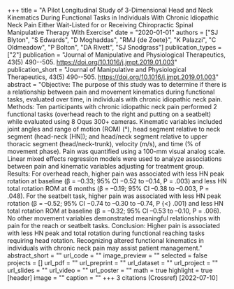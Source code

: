 +++
title = "A Pilot Longitudinal Study of 3-Dimensional Head and Neck Kinematics During Functional Tasks in Individuals With Chronic Idiopathic Neck Pain Either Wait-Listed for or Receiving Chiropractic Spinal Manipulative Therapy With Exercise"
date = "2020-01-01"
authors = ["SJ Blyton", "S Edwards", "D Moghaddas", "RMJ {de Zoete}", "K Palazzi", "C Oldmeadow", "P Bolton", "DA Rivett", "SJ Snodgrass"]
publication_types = ["2"]
publication = "Journal of Manipulative and Physiological Therapeutics, 43(5) 490--505. https://doi.org/10.1016/j.jmpt.2019.01.003"
publication_short = "Journal of Manipulative and Physiological Therapeutics, 43(5) 490--505. https://doi.org/10.1016/j.jmpt.2019.01.003"
abstract = "Objective: The purpose of this study was to determine if there is a relationship between pain and movement kinematics during functional tasks, evaluated over time, in individuals with chronic idiopathic neck pain. Methods: Ten participants with chronic idiopathic neck pain performed 2 functional tasks (overhead reach to the right and putting on a seatbelt) while evaluated using 8 Oqus 300+ cameras. Kinematic variables included joint angles and range of motion (ROM) (°), head segment relative to neck segment (head-neck [HN]); and head/neck segment relative to upper thoracic segment (head/neck-trunk), velocity (m/s), and time (% of movement phase). Pain was quantified using a 100-mm visual analog scale. Linear mixed effects regression models were used to analyze associations between pain and kinematic variables adjusting for treatment group. Results: For overhead reach, higher pain was associated with less HN peak rotation at baseline (β = –0.33; 95% CI −0.52 to –0.14, P = .003) and less HN total rotation ROM at 6 months (β = –0.19; 95% CI –0.38 to –0.003, P = .048). For the seatbelt task, higher pain was associated with less HN peak rotation (β = –0.52; 95% CI −0.74 to –0.30 to –0.74, P {$<$} .001) and less HN total rotation ROM at baseline (β = –0.32; 95% CI –0.53 to –0.10, P = .006). No other movement variables demonstrated meaningful relationships with pain for the reach or seatbelt tasks. Conclusion: Higher pain is associated with less HN peak and total rotation during functional reaching tasks requiring head rotation. Recognizing altered functional kinematics in individuals with chronic neck pain may assist patient management."
abstract_short = ""
url_code = ""
image_preview = ""
selected = false
projects = []
url_pdf = ""
url_preprint = ""
url_dataset = ""
url_project = ""
url_slides = ""
url_video = ""
url_poster = ""
math = true
highlight = true
[header]
image = ""
caption = ""
+++
3 citations (Crossref) [2022-07-10]
